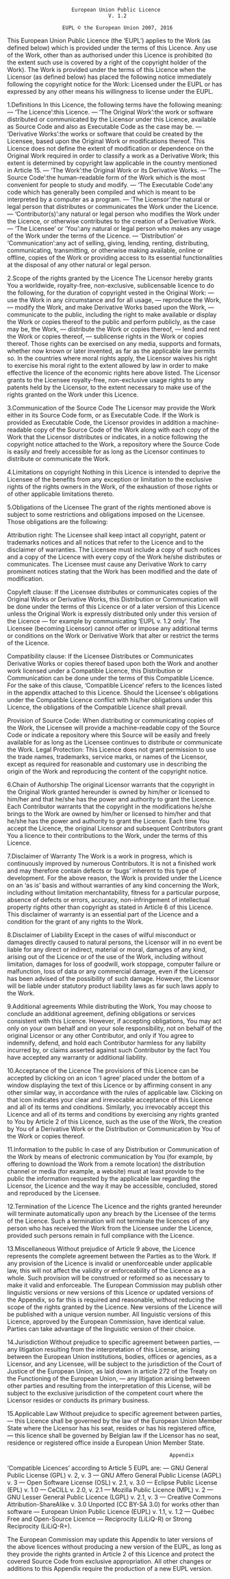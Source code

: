                          European Union Public Licence
                                     V. 1.2

                      EUPL © the European Union 2007, 2016


This European Union Public Licence (the ‘EUPL’) applies to the Work (as defined below) which is provided under the 
terms of this Licence. Any use of the Work, other than as authorised under this Licence is prohibited (to the extent such 
use is covered by a right of the copyright holder of the Work). 
The Work is provided under the terms of this Licence when the Licensor (as defined below) has placed the following 
notice immediately following the copyright notice for the Work: 
                          Licensed under the EUPL 
or has expressed by any other means his willingness to license under the EUPL. 

1.Definitions 
In this Licence, the following terms have the following meaning: 
— ‘The Licence’:this Licence. 
— ‘The Original Work’:the work or software distributed or communicated by the Licensor under this Licence, available 
as Source Code and also as Executable Code as the case may be. 
— ‘Derivative Works’:the works or software that could be created by the Licensee, based upon the Original Work or 
modifications thereof. This Licence does not define the extent of modification or dependence on the Original Work 
required in order to classify a work as a Derivative Work; this extent is determined by copyright law applicable in 
the country mentioned in Article 15. 
— ‘The Work’:the Original Work or its Derivative Works. 
— ‘The Source Code’:the human-readable form of the Work which is the most convenient for people to study and 
modify. 
— ‘The Executable Code’:any code which has generally been compiled and which is meant to be interpreted by 
a computer as a program. 
— ‘The Licensor’:the natural or legal person that distributes or communicates the Work under the Licence. 
— ‘Contributor(s)’:any natural or legal person who modifies the Work under the Licence, or otherwise contributes to 
the creation of a Derivative Work. 
— ‘The Licensee’ or ‘You’:any natural or legal person who makes any usage of the Work under the terms of the 
Licence. 
— ‘Distribution’ or ‘Communication’:any act of selling, giving, lending, renting, distributing, communicating, 
transmitting, or otherwise making available, online or offline, copies of the Work or providing access to its essential 
functionalities at the disposal of any other natural or legal person. 

2.Scope of the rights granted by the Licence 
The Licensor hereby grants You a worldwide, royalty-free, non-exclusive, sublicensable licence to do the following, for 
the duration of copyright vested in the Original Work: 
— use the Work in any circumstance and for all usage, 
— reproduce the Work, 
— modify the Work, and make Derivative Works based upon the Work, 
— communicate to the public, including the right to make available or display the Work or copies thereof to the public 
and perform publicly, as the case may be, the Work, 
— distribute the Work or copies thereof, 
— lend and rent the Work or copies thereof, 
— sublicense rights in the Work or copies thereof. 
Those rights can be exercised on any media, supports and formats, whether now known or later invented, as far as the 
applicable law permits so. 
In the countries where moral rights apply, the Licensor waives his right to exercise his moral right to the extent allowed 
by law in order to make effective the licence of the economic rights here above listed. 
The Licensor grants to the Licensee royalty-free, non-exclusive usage rights to any patents held by the Licensor, to the 
extent necessary to make use of the rights granted on the Work under this Licence. 

3.Communication of the Source Code 
The Licensor may provide the Work either in its Source Code form, or as Executable Code. If the Work is provided as 
Executable Code, the Licensor provides in addition a machine-readable copy of the Source Code of the Work along with 
each copy of the Work that the Licensor distributes or indicates, in a notice following the copyright notice attached to 
the Work, a repository where the Source Code is easily and freely accessible for as long as the Licensor continues to 
distribute or communicate the Work. 

4.Limitations on copyright 
Nothing in this Licence is intended to deprive the Licensee of the benefits from any exception or limitation to the 
exclusive rights of the rights owners in the Work, of the exhaustion of those rights or of other applicable limitations 
thereto. 

5.Obligations of the Licensee 
The grant of the rights mentioned above is subject to some restrictions and obligations imposed on the Licensee. Those 
obligations are the following: 

Attribution right: The Licensee shall keep intact all copyright, patent or trademarks notices and all notices that refer to 
the Licence and to the disclaimer of warranties. The Licensee must include a copy of such notices and a copy of the 
Licence with every copy of the Work he/she distributes or communicates. The Licensee must cause any Derivative Work 
to carry prominent notices stating that the Work has been modified and the date of modification. 

Copyleft clause: If the Licensee distributes or communicates copies of the Original Works or Derivative Works, this 
Distribution or Communication will be done under the terms of this Licence or of a later version of this Licence unless 
the Original Work is expressly distributed only under this version of the Licence — for example by communicating 
‘EUPL v. 1.2 only’. The Licensee (becoming Licensor) cannot offer or impose any additional terms or conditions on the 
Work or Derivative Work that alter or restrict the terms of the Licence. 

Compatibility clause: If the Licensee Distributes or Communicates Derivative Works or copies thereof based upon both 
the Work and another work licensed under a Compatible Licence, this Distribution or Communication can be done 
under the terms of this Compatible Licence. For the sake of this clause, ‘Compatible Licence’ refers to the licences listed 
in the appendix attached to this Licence. Should the Licensee's obligations under the Compatible Licence conflict with 
his/her obligations under this Licence, the obligations of the Compatible Licence shall prevail. 

Provision of Source Code: When distributing or communicating copies of the Work, the Licensee will provide 
a machine-readable copy of the Source Code or indicate a repository where this Source will be easily and freely available 
for as long as the Licensee continues to distribute or communicate the Work. 
Legal Protection: This Licence does not grant permission to use the trade names, trademarks, service marks, or names 
of the Licensor, except as required for reasonable and customary use in describing the origin of the Work and 
reproducing the content of the copyright notice. 

6.Chain of Authorship 
The original Licensor warrants that the copyright in the Original Work granted hereunder is owned by him/her or 
licensed to him/her and that he/she has the power and authority to grant the Licence. 
Each Contributor warrants that the copyright in the modifications he/she brings to the Work are owned by him/her or 
licensed to him/her and that he/she has the power and authority to grant the Licence. 
Each time You accept the Licence, the original Licensor and subsequent Contributors grant You a licence to their contributions 
to the Work, under the terms of this Licence. 

7.Disclaimer of Warranty 
The Work is a work in progress, which is continuously improved by numerous Contributors. It is not a finished work 
and may therefore contain defects or ‘bugs’ inherent to this type of development. 
For the above reason, the Work is provided under the Licence on an ‘as is’ basis and without warranties of any kind 
concerning the Work, including without limitation merchantability, fitness for a particular purpose, absence of defects or 
errors, accuracy, non-infringement of intellectual property rights other than copyright as stated in Article 6 of this 
Licence. 
This disclaimer of warranty is an essential part of the Licence and a condition for the grant of any rights to the Work. 

8.Disclaimer of Liability 
Except in the cases of wilful misconduct or damages directly caused to natural persons, the Licensor will in no event be 
liable for any direct or indirect, material or moral, damages of any kind, arising out of the Licence or of the use of the 
Work, including without limitation, damages for loss of goodwill, work stoppage, computer failure or malfunction, loss 
of data or any commercial damage, even if the Licensor has been advised of the possibility of such damage. However, 
the Licensor will be liable under statutory product liability laws as far such laws apply to the Work. 

9.Additional agreements 
While distributing the Work, You may choose to conclude an additional agreement, defining obligations or services 
consistent with this Licence. However, if accepting obligations, You may act only on your own behalf and on your sole 
responsibility, not on behalf of the original Licensor or any other Contributor, and only if You agree to indemnify, 
defend, and hold each Contributor harmless for any liability incurred by, or claims asserted against such Contributor by 
the fact You have accepted any warranty or additional liability. 

10.Acceptance of the Licence 
The provisions of this Licence can be accepted by clicking on an icon ‘I agree’ placed under the bottom of a window 
displaying the text of this Licence or by affirming consent in any other similar way, in accordance with the rules of 
applicable law. Clicking on that icon indicates your clear and irrevocable acceptance of this Licence and all of its terms 
and conditions. 
Similarly, you irrevocably accept this Licence and all of its terms and conditions by exercising any rights granted to You 
by Article 2 of this Licence, such as the use of the Work, the creation by You of a Derivative Work or the Distribution 
or Communication by You of the Work or copies thereof. 

11.Information to the public 
In case of any Distribution or Communication of the Work by means of electronic communication by You (for example, 
by offering to download the Work from a remote location) the distribution channel or media (for example, a website) 
must at least provide to the public the information requested by the applicable law regarding the Licensor, the Licence 
and the way it may be accessible, concluded, stored and reproduced by the Licensee. 

12.Termination of the Licence 
The Licence and the rights granted hereunder will terminate automatically upon any breach by the Licensee of the terms 
of the Licence. 
Such a termination will not terminate the licences of any person who has received the Work from the Licensee under 
the Licence, provided such persons remain in full compliance with the Licence. 

13.Miscellaneous 
Without prejudice of Article 9 above, the Licence represents the complete agreement between the Parties as to the 
Work. 
If any provision of the Licence is invalid or unenforceable under applicable law, this will not affect the validity or 
enforceability of the Licence as a whole. Such provision will be construed or reformed so as necessary to make it valid 
and enforceable. 
The European Commission may publish other linguistic versions or new versions of this Licence or updated versions of 
the Appendix, so far this is required and reasonable, without reducing the scope of the rights granted by the Licence. 
New versions of the Licence will be published with a unique version number. 
All linguistic versions of this Licence, approved by the European Commission, have identical value. Parties can take 
advantage of the linguistic version of their choice. 

14.Jurisdiction 
Without prejudice to specific agreement between parties, 
— any litigation resulting from the interpretation of this License, arising between the European Union institutions, 
bodies, offices or agencies, as a Licensor, and any Licensee, will be subject to the jurisdiction of the Court of Justice 
of the European Union, as laid down in article 272 of the Treaty on the Functioning of the European Union, 
— any litigation arising between other parties and resulting from the interpretation of this License, will be subject to 
the exclusive jurisdiction of the competent court where the Licensor resides or conducts its primary business. 

15.Applicable Law 
Without prejudice to specific agreement between parties, 
— this Licence shall be governed by the law of the European Union Member State where the Licensor has his seat, 
resides or has his registered office, 
— this licence shall be governed by Belgian law if the Licensor has no seat, residence or registered office inside 
a European Union Member State. 


                                                         Appendix 

‘Compatible Licences’ according to Article 5 EUPL are: 
— GNU General Public License (GPL) v. 2, v. 3 
— GNU Affero General Public License (AGPL) v. 3 
— Open Software License (OSL) v. 2.1, v. 3.0 
— Eclipse Public License (EPL) v. 1.0 
— CeCILL v. 2.0, v. 2.1 
— Mozilla Public Licence (MPL) v. 2 
— GNU Lesser General Public Licence (LGPL) v. 2.1, v. 3 
— Creative Commons Attribution-ShareAlike v. 3.0 Unported (CC BY-SA 3.0) for works other than software 
— European Union Public Licence (EUPL) v. 1.1, v. 1.2 
— Québec Free and Open-Source Licence — Reciprocity (LiLiQ-R) or Strong Reciprocity (LiLiQ-R+).

The European Commission may update this Appendix to later versions of the above licences without producing 
a new version of the EUPL, as long as they provide the rights granted in Article 2 of this Licence and protect the 
covered Source Code from exclusive appropriation. 
All other changes or additions to this Appendix require the production of a new EUPL version. 
